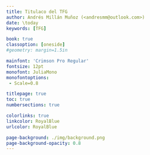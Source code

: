 ```yaml
---
title: Titulaco del TFG
author: Andrés Millán Muñoz (<andresmm@outlook.com>)
date: \today
keywords: [TFG]

book: true
classoption: [oneside]
#geometry: margin=1.5in

mainfont: 'Crimson Pro Regular'
fontsize: 12pt
monofont: JuliaMono
monofontoptions:
 - Scale=0.8

titlepage: true
toc: true
numbersections: true

colorlinks: true
linkcolor: RoyalBlue
urlcolor: RoyalBlue

page-background: ./img/background.png
page-background-opacity: 0.8
---
```


